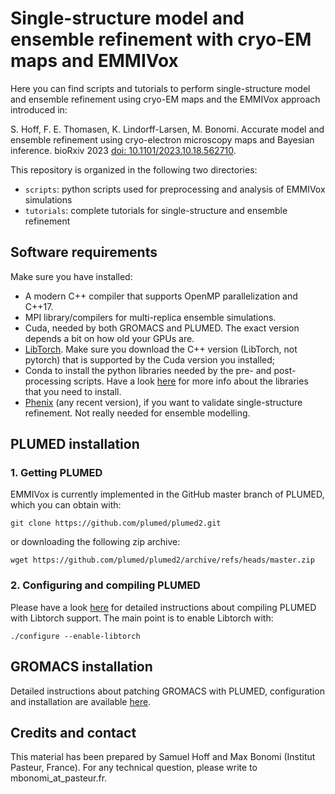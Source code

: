 # Single-structure model and ensemble refinement with cryo-EM maps and EMMIVox

Here you can find scripts and tutorials to perform single-structure model and ensemble refinement
using cryo-EM maps and the EMMIVox approach introduced in:

S. Hoff, F. E. Thomasen, K. Lindorff-Larsen, M. Bonomi. Accurate model and ensemble refinement using cryo-electron microscopy maps and Bayesian inference.
bioRxiv 2023 [doi: 10.1101/2023.10.18.562710](https://www.biorxiv.org/content/10.1101/2023.10.18.562710v1). 

This repository is organized in the following two directories:
* `scripts`: python scripts used for preprocessing and analysis of EMMIVox simulations
* `tutorials`: complete tutorials for single-structure and ensemble refinement

## **Software requirements**

 Make sure you have installed:

 * A modern C++ compiler that supports OpenMP parallelization and C++17.
 * MPI library/compilers for multi-replica ensemble simulations.
 * Cuda, needed by both GROMACS and PLUMED. The exact version depends a bit on how old your GPUs are.
 * [LibTorch](https://pytorch.org/get-started/locally/). Make sure you download the C++ version (LibTorch, not pytorch) that is supported by the Cuda version you installed; 
 * Conda to install the python libraries needed by the pre- and post-processing scripts. Have a look [here](https://github.com/maxbonomi/EMMIVox/tree/main/scripts) for more info about the libraries that you need to install.
 * [Phenix](https://phenix-online.org/documentation/index.html) (any recent version), if you want to validate single-structure refinement. Not really needed for ensemble modelling.

## **PLUMED installation**

### 1. Getting PLUMED

EMMIVox is currently implemented in the GitHub master branch of PLUMED, which you can obtain with:

`git clone https://github.com/plumed/plumed2.git`

or downloading the following zip archive:

`wget https://github.com/plumed/plumed2/archive/refs/heads/master.zip`

### 2. Configuring and compiling PLUMED
 
Please have a look [here](https://www.plumed.org/doc-master/user-doc/html/_i_s_d_b.html) for detailed instructions about compiling PLUMED with Libtorch support.
The main point is to enable Libtorch with:

`./configure --enable-libtorch`

## **GROMACS installation**

Detailed instructions about patching GROMACS with PLUMED, configuration and installation are available [here](https://www.plumed.org/doc-master/user-doc/html/_installation.html).

## **Credits and contact**

This material has been prepared by Samuel Hoff and Max Bonomi (Institut Pasteur, France).
For any technical question, please write to mbonomi_at_pasteur.fr.
